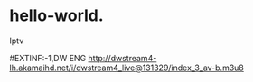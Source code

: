 # hello-world.
Iptv


#EXTINF:-1,DW ENG
http://dwstream4-lh.akamaihd.net/i/dwstream4_live@131329/index_3_av-b.m3u8
